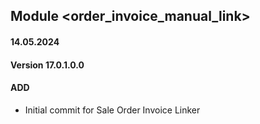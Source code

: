 ## Module <order_invoice_manual_link>

#### 14.05.2024
#### Version 17.0.1.0.0
#### ADD

- Initial commit for Sale Order Invoice Linker
